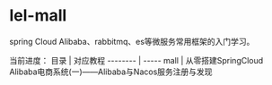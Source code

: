 # lel-mall
  spring Cloud Alibaba、rabbitmq、es等微服务常用框架的入门学习。

当前进度：
  目录     | 对应教程
-------- | -----
mall  | 从零搭建SpringCloud Alibaba电商系统(一)——Alibaba与Nacos服务注册与发现


